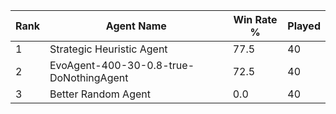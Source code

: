 | Rank | Agent Name | Win Rate % | Played |
|------|------------|----------|--------|
| 1 | Strategic Heuristic Agent | 77.5 | 40 |
| 2 | EvoAgent-400-30-0.8-true-DoNothingAgent | 72.5 | 40 |
| 3 | Better Random Agent | 0.0 | 40 |